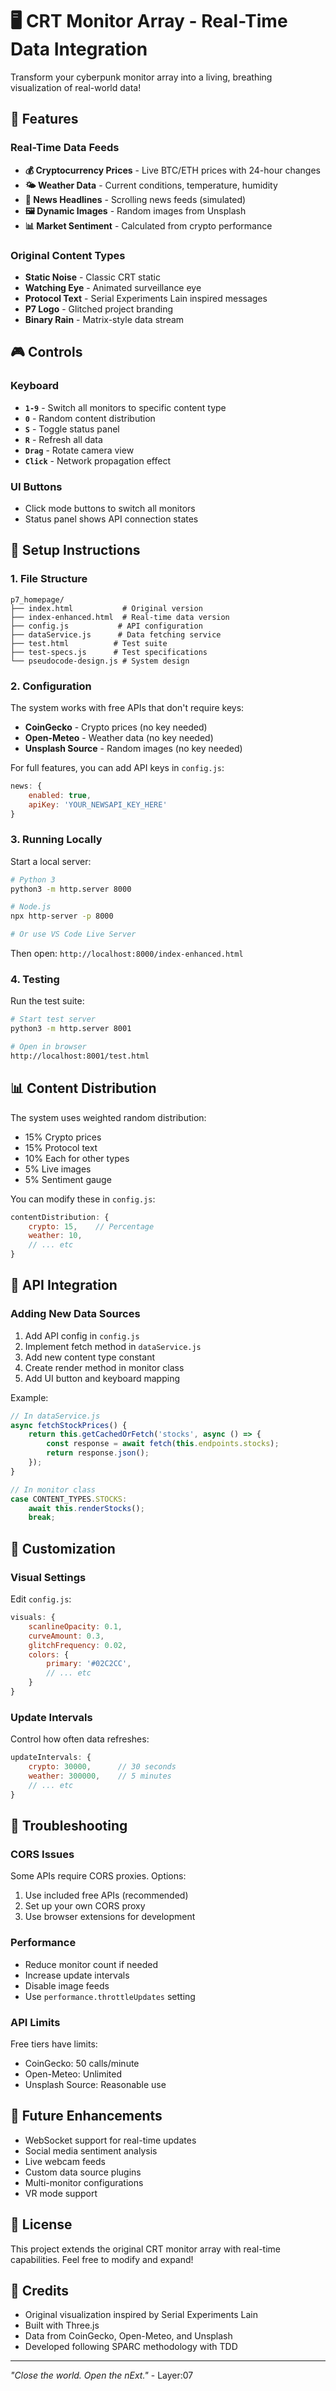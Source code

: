 # 🖥️ CRT Monitor Array - Real-Time Data Integration

Transform your cyberpunk monitor array into a living, breathing visualization of real-world data!

## 🚀 Features

### Real-Time Data Feeds
- **💰 Cryptocurrency Prices** - Live BTC/ETH prices with 24-hour changes
- **🌤️ Weather Data** - Current conditions, temperature, humidity
- **📰 News Headlines** - Scrolling news feeds (simulated)
- **🖼️ Dynamic Images** - Random images from Unsplash
- **📊 Market Sentiment** - Calculated from crypto performance

### Original Content Types
- **Static Noise** - Classic CRT static
- **Watching Eye** - Animated surveillance eye
- **Protocol Text** - Serial Experiments Lain inspired messages
- **P7 Logo** - Glitched project branding
- **Binary Rain** - Matrix-style data stream

## 🎮 Controls

### Keyboard
- **`1-9`** - Switch all monitors to specific content type
- **`0`** - Random content distribution
- **`S`** - Toggle status panel
- **`R`** - Refresh all data
- **`Drag`** - Rotate camera view
- **`Click`** - Network propagation effect

### UI Buttons
- Click mode buttons to switch all monitors
- Status panel shows API connection states

## 🔧 Setup Instructions

### 1. File Structure
```
p7_homepage/
├── index.html           # Original version
├── index-enhanced.html  # Real-time data version
├── config.js           # API configuration
├── dataService.js      # Data fetching service
├── test.html          # Test suite
├── test-specs.js      # Test specifications
└── pseudocode-design.js # System design
```

### 2. Configuration

The system works with free APIs that don't require keys:
- **CoinGecko** - Crypto prices (no key needed)
- **Open-Meteo** - Weather data (no key needed)
- **Unsplash Source** - Random images (no key needed)

For full features, you can add API keys in `config.js`:
```javascript
news: {
    enabled: true,
    apiKey: 'YOUR_NEWSAPI_KEY_HERE'
}
```

### 3. Running Locally

Start a local server:
```bash
# Python 3
python3 -m http.server 8000

# Node.js
npx http-server -p 8000

# Or use VS Code Live Server
```

Then open: `http://localhost:8000/index-enhanced.html`

### 4. Testing

Run the test suite:
```bash
# Start test server
python3 -m http.server 8001

# Open in browser
http://localhost:8001/test.html
```

## 📊 Content Distribution

The system uses weighted random distribution:
- 15% Crypto prices
- 15% Protocol text
- 10% Each for other types
- 5% Live images
- 5% Sentiment gauge

You can modify these in `config.js`:
```javascript
contentDistribution: {
    crypto: 15,    // Percentage
    weather: 10,
    // ... etc
}
```

## 🔌 API Integration

### Adding New Data Sources

1. Add API config in `config.js`
2. Implement fetch method in `dataService.js`
3. Add new content type constant
4. Create render method in monitor class
5. Add UI button and keyboard mapping

Example:
```javascript
// In dataService.js
async fetchStockPrices() {
    return this.getCachedOrFetch('stocks', async () => {
        const response = await fetch(this.endpoints.stocks);
        return response.json();
    });
}

// In monitor class
case CONTENT_TYPES.STOCKS:
    await this.renderStocks();
    break;
```

## 🎨 Customization

### Visual Settings
Edit `config.js`:
```javascript
visuals: {
    scanlineOpacity: 0.1,
    curveAmount: 0.3,
    glitchFrequency: 0.02,
    colors: {
        primary: '#02C2CC',
        // ... etc
    }
}
```

### Update Intervals
Control how often data refreshes:
```javascript
updateIntervals: {
    crypto: 30000,      // 30 seconds
    weather: 300000,    // 5 minutes
    // ... etc
}
```

## 🐛 Troubleshooting

### CORS Issues
Some APIs require CORS proxies. Options:
1. Use included free APIs (recommended)
2. Set up your own CORS proxy
3. Use browser extensions for development

### Performance
- Reduce monitor count if needed
- Increase update intervals
- Disable image feeds
- Use `performance.throttleUpdates` setting

### API Limits
Free tiers have limits:
- CoinGecko: 50 calls/minute
- Open-Meteo: Unlimited
- Unsplash Source: Reasonable use

## 🔮 Future Enhancements

- WebSocket support for real-time updates
- Social media sentiment analysis
- Live webcam feeds
- Custom data source plugins
- Multi-monitor configurations
- VR mode support

## 📝 License

This project extends the original CRT monitor array with real-time capabilities.
Feel free to modify and expand!

## 🙏 Credits

- Original visualization inspired by Serial Experiments Lain
- Built with Three.js
- Data from CoinGecko, Open-Meteo, and Unsplash
- Developed following SPARC methodology with TDD

---

*"Close the world. Open the nExt."* - Layer:07